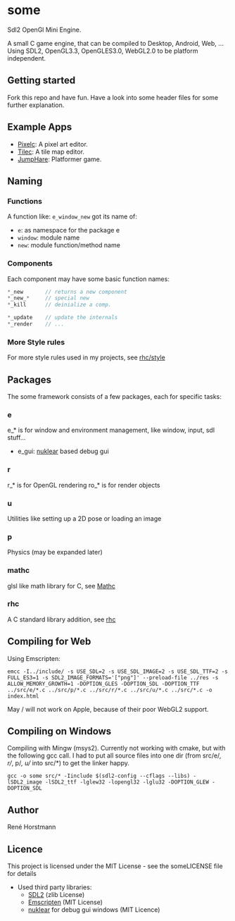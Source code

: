# some
Sdl2 OpenGl Mini Engine.

A small C game engine, that can be compiled to Desktop, Android, Web, ...
Using SDL2, OpenGL3.3, OpenGLES3.0, WebGL2.0 to be platform independent.

## Getting started
Fork this repo and have fun.
Have a look into some header files for some further explanation.

## Example Apps
- [Pixelc](https://github.com/renehorstmann/Pixelc): A pixel art editor.
- [Tilec](https://github.com/renehorstmann/Tilec): A tile map editor.
- [JumpHare](https://github.com/renehorstmann/JumpHare): Platformer game.



## Naming
### Functions
A function like: `e_window_new` got its name of:
- `e`: as namespace for the package e
- `window`: module name
- `new`: module function/method name

### Components
Each component may have some basic function names:
```c
*_new       // returns a new component
*_new_*     // special new
*_kill      // deinialize a comp.

*_update    // update the internals
*_render    // ...
```

### More Style rules
For more style rules used in my projects, see [rhc/style](https://github.com/renehorstmann/rhc)

## Packages
The some framework consists of a few packages, each for specific tasks:

### e
e_* is for window and environment management, like window, input, sdl stuff...
- e_gui: [nuklear](https://github.com/Immediate-Mode-UI/Nuklear) based debug gui
### r
r_* is for OpenGL rendering
ro_* is for render objects

### u
Utilities like setting up a 2D pose or loading an image

### p
Physics (may be expanded later)

### mathc
glsl like math library for C, see [Mathc](https://github.com/renehorstmann/Mathc)

### rhc
A C standard library addition, see [rhc](https://github.com/renehorstmann/rhc)


## Compiling for Web
Using Emscripten:
```
emcc -I../include/ -s USE_SDL=2 -s USE_SDL_IMAGE=2 -s USE_SDL_TTF=2 -s FULL_ES3=1 -s SDL2_IMAGE_FORMATS='["png"]' --preload-file ../res -s ALLOW_MEMORY_GROWTH=1 -DOPTION_GLES -DOPTION_SDL -DOPTION_TTF ../src/e/*.c ../src/p/*.c ../src/r/*.c ../src/u/*.c ../src/*.c -o index.html
```
May / will not work on Apple, because of their poor WebGL2 support.
 
## Compiling on Windows
Compiling with Mingw (msys2).
Currently not working with cmake, but with the following gcc call.
I had to put all source files into one dir (from src/e/*, r/*, p/*, u/* into src/*) to get the linker happy.
```
gcc -o some src/* -Iinclude $(sdl2-config --cflags --libs) -lSDL2_image -lSDL2_ttf -lglew32 -lopengl32 -lglu32 -DOPTION_GLEW -DOPTION_SDL
```

## Author
René Horstmann

## Licence
This project is licensed under the MIT License - see the someLICENSE file for details

- Used third party libraries:
  - [SDL2](https://www.libsdl.org/) (zlib License)
  - [Emscripten](emscripten.org) (MIT License)
  - [nuklear](https://github.com/Immediate-Mode-UI/Nuklear) for debug gui windows (MIT Licence)
